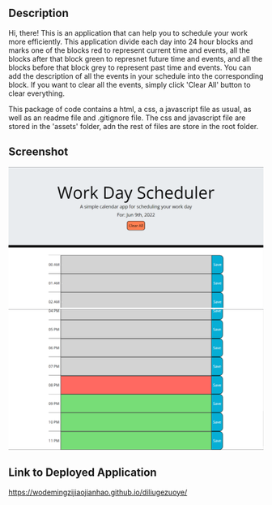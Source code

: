 ## Description
Hi, there! This is an application that can help you to schedule your work more efficiently. This application divide each day into 24 hour blocks and marks one of the blocks red to represent current time and events, all the blocks after that block green to represnet future time and events, and all the blocks before that block grey to represent past time and events. You can add the description of all the events in your schedule into the corresponding block. If you want to clear all the events, simply click 'Clear All' button to clear everything.

This package of code contains a html, a css, a javascript file as usual, as well as an readme file and .gitignore file. The css and javascript file are stored in the 'assets' folder, adn the rest of files are store in the root folder.
## Screenshot

![Screenshot describe the header of the webpage](./assets/Screenshot1.png)
![Screenshot describe the body of the webpage](./assets/Screenshot2.png)

## Link to Deployed Application
https://wodemingzijiaojianhao.github.io/diliugezuoye/
